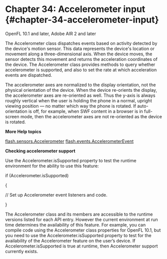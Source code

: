 # Chapter 34: Accelerometer input {#chapter-34-accelerometer-input}

OpenFL 10.1 and later, Adobe AIR 2 and later

The Accelerometer class dispatches events based on activity detected by the device&#039;s motion sensor. This data represents the device&#039;s location or movement along a three-dimensional axis. When the device moves, the sensor detects this movement and returns the acceleration coordinates of the device. The Accelerometer class provides methods to query whether accelerometer is supported, and also to set the rate at which acceleration events are dispatched.

The accelerometer axes are normalized to the display orientation, not the physical orientation of the device. When the device re-orients the display, the accelerometer axes are re-oriented as well. Thus the y-axis is always roughly vertical when the user is holding the phone in a normal, upright viewing position — no matter which way the phone is rotated. If auto-orientation is off, for example, when SWF content in a browser is in full-screen mode, then the accelerometer axes are not re-oriented as the device is rotated.

**More Help topics**

[flash.sensors.Accelerometer](http://help.adobe.com/en_US/FlashPlatform/reference/Haxe/3/flash/sensors/Accelerometer.html) [flash.events.AccelerometerEvent](http://help.adobe.com/en_US/FlashPlatform/reference/Haxe/3/flash/events/AccelerometerEvent.html)

**Checking accelerometer support**

Use the Accelerometer.isSupported property to test the runtime environment for the ability to use this feature:

if (Accelerometer.isSupported)

{

// Set up Accelerometer event listeners and code.

}

The Accelerometer class and its members are accessible to the runtime versions listed for each API entry. However the current environment at run time determines the availability of this feature. For example, you can compile code using the Accelerometer class properties for OpenFL 10.1, but you need to use the Accelerometer.isSupported property to test for the availability of the Accelerometer feature on the user’s device. If Accelerometer.isSupported is true at runtime, then Accelerometer support currently exists.